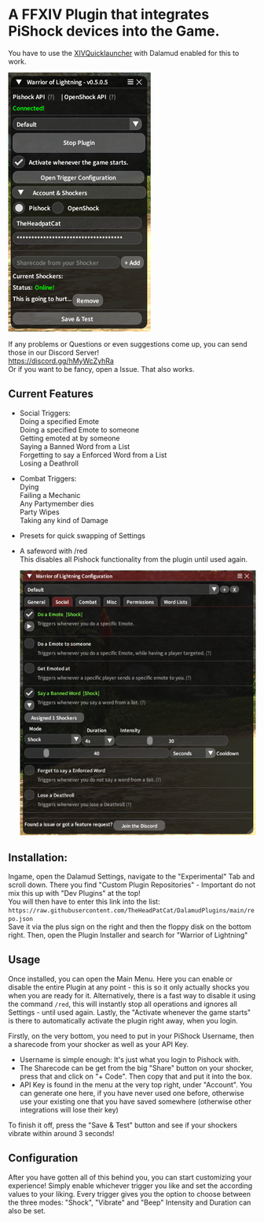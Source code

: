 

# A FFXIV Plugin that integrates PiShock devices into the Game.

You have to use the [XIVQuicklauncher](https://goatcorp.github.io/) with Dalamud enabled for this to work.

![Preview of Main Menu](etc/preview.png)

If any problems or Questions or even suggestions come up, you can send those in our Discord Server!  
https://discord.gg/hMyWcZyhRa  
Or if you want to be fancy, open a Issue. That also works.  


## Current Features
 - Social Triggers:  
 Doing a specified Emote  
 Doing a specified Emote to someone  
 Getting emoted at by someone  
 Saying a Banned Word from a List  
 Forgetting to say a Enforced Word from a List  
 Losing a Deathroll  
 
 - Combat Triggers:  
 Dying  
 Failing a Mechanic  
 Any Partymember dies  
 Party Wipes  
 Taking any kind of Damage  
 
- Presets for quick swapping of Settings    

- A safeword with /red  
  This disables all Pishock functionality from the plugin until used again.
 
  ![Preview of Configuration](etc/configPreview.png)
  

## Installation:

Ingame, open the Dalamud Settings, navigate to the "Experimental" Tab and scroll down.
There you find "Custom Plugin Repositories" - Important do not mix this up with "Dev Plugins" at the top!  
You will then have to enter this link into the list:  
`https://raw.githubusercontent.com/TheHeadPatCat/DalamudPlugins/main/repo.json`  
Save it via the plus sign on the right and then the floppy disk on the bottom right.
Then, open the Plugin Installer and search for "Warrior of Lightning"


## Usage

Once installed, you can open the Main Menu.
Here you can enable or disable the entire Plugin at any point - this is so it only actually shocks you when you are ready for it.
Alternatively, there is a fast way to disable it using the command `/red`, this will instantly stop all operations and ignores all Settings - until used again.
Lastly, the "Activate whenever the game starts" is there to automatically activate the plugin right away, when you login.

Firstly, on the very bottom, you need to put in your PiShock Username, then a sharecode from your shocker as well as your API Key.
- Username is simple enough: It's just what you login to Pishock with.
- The Sharecode can be get from the big "Share" button on your shocker, press that and click on "+ Code". Then copy that and put it into the box.
- API Key is found in the menu at the very top right, under "Account". You can generate one here, if you have never used one before, otherwise use your existing one that you have saved somewhere (otherwise other integrations will lose their key)

To finish it off, press the "Save & Test" button and see if your shockers vibrate within around 3 seconds!  

## Configuration

After you have gotten all of this behind you, you can start customizing your experience!
Simply enable whichever trigger you like and set the according values to your liking.
Every trigger gives you the option to choose between the three modes: "Shock", "Vibrate" and "Beep"
Intensity and Duration can also be set.



